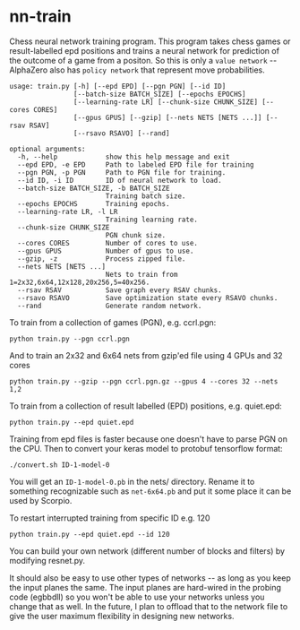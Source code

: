 # nn-train
Chess neural network training program. This program takes chess games or result-labelled
epd positions and trains a neural network for prediction of the outcome of a game from a positon. 
So this is only a `value network` -- AlphaZero also has `policy network` that represent move probabilities.

	usage: train.py [-h] [--epd EPD] [--pgn PGN] [--id ID]
	                [--batch-size BATCH_SIZE] [--epochs EPOCHS]
	                [--learning-rate LR] [--chunk-size CHUNK_SIZE] [--cores CORES]
	                [--gpus GPUS] [--gzip] [--nets NETS [NETS ...]] [--rsav RSAV]
	                [--rsavo RSAVO] [--rand]

	optional arguments:
	  -h, --help            show this help message and exit
	  --epd EPD, -e EPD     Path to labeled EPD file for training
	  --pgn PGN, -p PGN     Path to PGN file for training.
	  --id ID, -i ID        ID of neural network to load.
	  --batch-size BATCH_SIZE, -b BATCH_SIZE
	                        Training batch size.
	  --epochs EPOCHS       Training epochs.
	  --learning-rate LR, -l LR
	                        Training learning rate.
	  --chunk-size CHUNK_SIZE
	                        PGN chunk size.
	  --cores CORES         Number of cores to use.
	  --gpus GPUS           Number of gpus to use.
	  --gzip, -z            Process zipped file.
	  --nets NETS [NETS ...]
	                        Nets to train from 1=2x32,6x64,12x128,20x256,5=40x256.
	  --rsav RSAV           Save graph every RSAV chunks.
	  --rsavo RSAVO         Save optimization state every RSAVO chunks.
	  --rand                Generate random network.


To train from a collection of games (PGN), e.g. ccrl.pgn:
    
    python train.py --pgn ccrl.pgn

And to train an 2x32 and 6x64 nets from gzip'ed file using 4 GPUs and 32 cores

    python train.py --gzip --pgn ccrl.pgn.gz --gpus 4 --cores 32 --nets 1,2

To train from a collection of result labelled (EPD) positions, e.g. quiet.epd:
    
    python train.py --epd quiet.epd

Training from epd files is faster because one doesn't have to parse PGN on the CPU.
Then to convert your keras model to protobuf tensorflow format:
    
    ./convert.sh ID-1-model-0

You will get an `ID-1-model-0.pb` in the nets/ directory. Rename it to something recognizable such 
as `net-6x64.pb` and put it some place it can be used by Scorpio.

To restart interrupted training from specific ID e.g. 120
    
    python train.py --epd quiet.epd --id 120

You can build your own network (different number of blocks and filters) by modifying resnet.py.

It should also be easy to use other types of networks -- as long as you keep the input planes the same.
The input planes are hard-wired in the probing code (egbbdll) so you won't be able to use your networks
unless you change that as well. In the future, I plan to offload that to the network file to give the user
maximum flexibility in designing new networks.